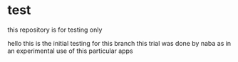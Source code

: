 # test
this repository is for testing only

hello this is the initial testing for this branch
this trial was done by naba as in an experimental use of this particular apps
